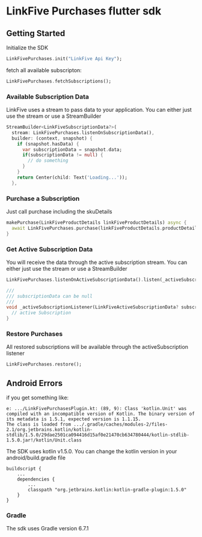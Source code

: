 # LinkFive Purchases flutter sdk

## Getting Started

Initialize the SDK
```dart
LinkFivePurchases.init("LinkFive Api Key");
```

fetch all available subscripton:
```dart
LinkFivePurchases.fetchSubscriptions();
```

### Available Subscription Data

LinkFive uses a stream to pass data to your application. You can either just use the stream or use a StreamBuilder

```dart
StreamBuilder<LinkFiveSubscriptionData?>(
  stream: LinkFivePurchases.listenOnSubscriptionData(),
  builder: (context, snapshot) {
    if (snapshot.hasData) {
      var subscriptionData = snapshot.data;
      if(subscriptionData != null) {
        // do something
      }
    }
    return Center(child: Text('Loading...'));
  },
```

### Purchase a Subscription
Just call purchase including the skuDetails
```dart
makePurchase(LinkFiveProductDetails linkFiveProductDetails) async {
  await LinkFivePurchases.purchase(linkFiveProductDetails.productDetails);
}
```

### Get Active Subscription Data
You will receive the data through the active subscription stream. You can either just use the stream or use a StreamBuilder
```dart
LinkFivePurchases.listenOnActiveSubscriptionData().listen(_activeSubscriptionListener);

///
/// subscriptionData can be null
///
void _activeSubscriptionListener(LinkFiveActiveSubscriptionData? subscriptionData) async {
  // active Subscription
}
```

### Restore Purchases
All restored subscriptions will be available through the activeSubscription listener
```dart
LinkFivePurchases.restore();
```

## Android Errors
if you get something like:
```
e: .../LinkFivePurchasesPlugin.kt: (89, 9): Class 'kotlin.Unit' was compiled with an incompatible version of Kotlin. The binary version of its metadata is 1.5.1, expected version is 1.1.15.
The class is loaded from .../.gradle/caches/modules-2/files-2.1/org.jetbrains.kotlin/kotlin-stdlib/1.5.0/29dae2501ca094416d15af0e21470cb634780444/kotlin-stdlib-1.5.0.jar!/kotlin/Unit.class
```

The SDK uses kotlin v1.5.0. You can change the kotlin version in your android/build.gradle file
```
buildscript {
    ...
    dependencies {
        ...
        classpath "org.jetbrains.kotlin:kotlin-gradle-plugin:1.5.0"
    }
}
```

### Gradle
The sdk uses Gradle version 6.7.1